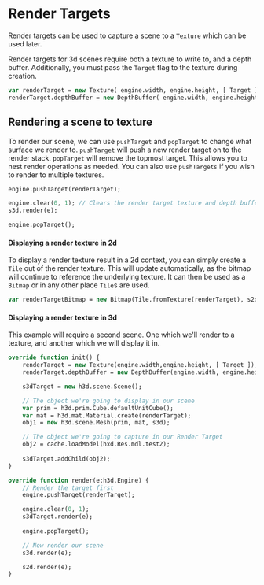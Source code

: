 # Render Targets

Render targets can be used to capture a scene to a `Texture` which can be used later.

Render targets for 3d scenes require both a texture to write to, and a depth buffer. Additionally, you must pass the `Target` flag to the texture during creation.

```haxe
var renderTarget = new Texture( engine.width, engine.height, [ Target ] );
renderTarget.depthBuffer = new DepthBuffer( engine.width, engine.height );
```

## Rendering a scene to texture

To render our scene, we can use `pushTarget` and `popTarget` to change what surface we render to. `pushTarget` will push a new render target on to the render stack. `popTarget` will remove the topmost target. This allows you to nest render operations as needed. You can also use `pushTargets` if you wish to render to multiple textures.

```haxe
engine.pushTarget(renderTarget);

engine.clear(0, 1); // Clears the render target texture and depth buffer
s3d.render(e);

engine.popTarget();
```

#### Displaying a render texture in 2d

To display a render texture result in a 2d context, you can simply create a `Tile` out of the render texture. This will update automatically, as the bitmap will continue to reference the underlying texture. It can then be used as a `Bitmap` or in any other place `Tile`s are used.

```haxe
var renderTargetBitmap = new Bitmap(Tile.fromTexture(renderTarget), s2d);
```

#### Displaying a render texture in 3d

This example will require a second scene. One which we'll render to a texture, and another which we will display it in.

```haxe
override function init() {
	renderTarget = new Texture(engine.width,engine.height, [ Target ]);
	renderTarget.depthBuffer = new DepthBuffer(engine.width, engine.height);

	s3dTarget = new h3d.scene.Scene();

	// The object we're going to display in our scene
	var prim = h3d.prim.Cube.defaultUnitCube();
	var mat = h3d.mat.Material.create(renderTarget);	
	obj1 = new h3d.scene.Mesh(prim, mat, s3d);

	// The object we're going to capture in our Render Target
	obj2 = cache.loadModel(hxd.Res.mdl.test2);
	
	s3dTarget.addChild(obj2);
}

override function render(e:h3d.Engine) {
	// Render the target first
	engine.pushTarget(renderTarget);

	engine.clear(0, 1);
	s3dTarget.render(e);
	
	engine.popTarget();

	// Now render our scene
	s3d.render(e);

	s2d.render(e);   
}
```